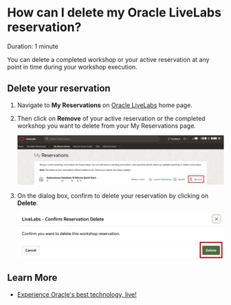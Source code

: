 # How can I delete my Oracle LiveLabs reservation?

Duration: 1 minute

You can delete a completed workshop or your active reservation at any point in time during your workshop execution.

## Delete your reservation

1. Navigate to **My Reservations** on [Oracle LiveLabs](http://developer.oracle.com/livelabs) home page.

2. Then click on **Remove** of your active reservation or the completed workshop you want to delete from your My Reservations page.

    ![click remove reservation](./images/remove-reservation.png " ")

3. On the dialog box, confirm to delete your reservation by clicking on **Delete**.

    ![confirm to delete reservation](./images/delete-reservation.png " ")

## Learn More

* [Experience Oracle's best technology, live!](http://developer.oracle.com/livelabs)